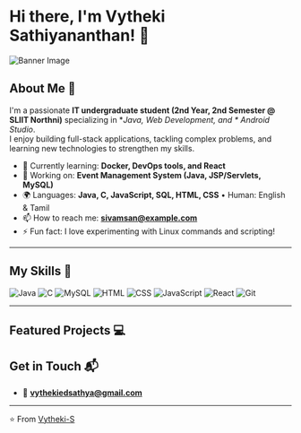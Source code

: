 # Hi there, I'm Vytheki Sathiyananthan! 👋

![Banner Image](https://via.placeholder.com/1200x300.png?text=Hello+I'm+Vytheki+|+IT+Student+|+Java+Developer)

## About Me 🚀

I'm a passionate **IT undergraduate student (2nd Year, 2nd Semester @ SLIIT Northni)** specializing in **Java, Web Development, and * Android Studio*.  
I enjoy building full-stack applications, tackling complex problems, and learning new technologies to strengthen my skills.

- 🌱 Currently learning: **Docker, DevOps tools, and React**  
- 🔭 Working on: **Event Management System (Java, JSP/Servlets, MySQL)**  
- 🌍 Languages: **Java, C, JavaScript, SQL, HTML, CSS** • Human: English & Tamil  
- 📫 How to reach me: **sivamsan@example.com**  
- ⚡ Fun fact: I love experimenting with Linux commands and scripting!

---

## My Skills 🧠

![Java](https://img.shields.io/badge/-Java-007396?style=flat-square&logo=java&logoColor=white)
![C](https://img.shields.io/badge/-C-00599C?style=flat-square&logo=c&logoColor=white)
![MySQL](https://img.shields.io/badge/-MySQL-4479A1?style=flat-square&logo=mysql&logoColor=white)
![HTML](https://img.shields.io/badge/-HTML-E34F26?style=flat-square&logo=html5&logoColor=white)
![CSS](https://img.shields.io/badge/-CSS-1572B6?style=flat-square&logo=css3&logoColor=white)
![JavaScript](https://img.shields.io/badge/-JavaScript-F7DF1E?style=flat-square&logo=javascript&logoColor=black)
![React](https://img.shields.io/badge/-React-61DAFB?style=flat-square&logo=react&logoColor=black)
![Git](https://img.shields.io/badge/-Git-F05032?style=flat-square&logo=git&logoColor=white)

---

## Featured Projects 💻




## Get in Touch 📬 
- 📧 **vythekiedsathya@gmail.com**  

---

⭐️ From [Vytheki-S](https://github.com/Vytheki-S)
